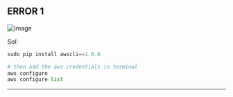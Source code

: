 ERROR 1
-----
![image](https://github.com/januo-org/proof-of-concepts/assets/91359308/b9277d4e-5e4b-445b-be3f-95d6862e2f75)

_Sol:_
```py
sudo pip install awscli==1.6.6

# then add the aws credentials in terminal
aws configure
aws configure list
```
---
